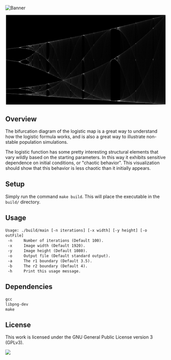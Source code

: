 ![Banner](https://s-christy.com/status-banner-service/logistic-map-libpng/banner-slim.svg)

<p align="center">
  <img src="./sample/sample.png" width="500" />
</p>

## Overview

The bifurcation diagram of the logistic map is a great way to understand how the
logistic formula works, and is also a great way to illustrate non-stable
population simulations.

The logistic function has some pretty interesting structural elements that vary
wildly based on the starting parameters. In this way it exhibits sensitive
dependence on initial conditions, or "chaotic behavior". This visualization
should show that this behavior is less chaotic than it initially appears.

## Setup

Simply run the command `make build`. This will place the executable in the
`build/` directory.

## Usage

```
Usage: ./build/main [-n iterations] [-x width] [-y height] [-o outFile]
 -n     Number of iterations (Default 100).
 -x     Image width (Default 1920).
 -y     Image height (Default 1080).
 -o     Output file (Default standard output).
 -a     The r1 boundary (Default 3.5).
 -b     The r2 boundary (Default 4).
 -h     Print this usage message.
```

## Dependencies

```
gcc
libpng-dev
make
```

## License

This work is licensed under the GNU General Public License version 3 (GPLv3).

[<img src="https://s-christy.com/status-banner-service/GPLv3_Logo.svg" width="150" />](https://www.gnu.org/licenses/gpl-3.0.en.html)
